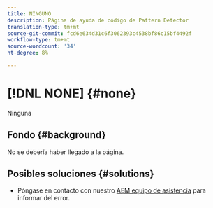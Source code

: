 ```yaml
---
title: NINGUNO
description: Página de ayuda de código de Pattern Detector
translation-type: tm+mt
source-git-commit: fcd6e634d31c6f3062393c4538bf86c15bf4492f
workflow-type: tm+mt
source-wordcount: '34'
ht-degree: 8%

---
```



# [!DNL NONE] {#none}

Ninguna

## Fondo {#background}

No se debería haber llegado a la página.

## Posibles soluciones {#solutions}

* Póngase en contacto con nuestro [AEM equipo de asistencia](https://helpx.adobe.com/enterprise/using/support-for-experience-cloud.html) para informar del error.
